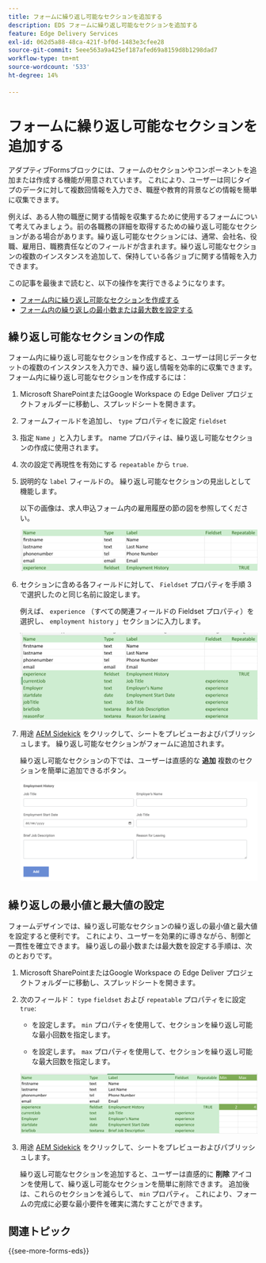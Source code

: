 ```yaml
---
title: フォームに繰り返し可能なセクションを追加する
description: EDS フォームに繰り返し可能なセクションを追加する
feature: Edge Delivery Services
exl-id: 062d5a88-48ca-421f-bf0d-1483e3cfee28
source-git-commit: 5eee563a9a425ef187afed69a8159d8b1298dad7
workflow-type: tm+mt
source-wordcount: '533'
ht-degree: 14%

---
```


# フォームに繰り返し可能なセクションを追加する

アダプティブFormsブロックには、フォームのセクションやコンポーネントを追加または作成する機能が用意されています。 これにより、ユーザーは同じタイプのデータに対して複数回情報を入力でき、職歴や教育的背景などの情報を簡単に収集できます。

例えば、ある人物の職歴に関する情報を収集するために使用するフォームについて考えてみましょう。前の各職務の詳細を取得するための繰り返し可能なセクションがある場合があります。繰り返し可能なセクションには、通常、会社名、役職、雇用日、職務責任などのフィールドが含まれます。繰り返し可能なセクションの複数のインスタンスを追加して、保持している各ジョブに関する情報を入力できます。

この記事を最後まで読むと、以下の操作を実行できるようになります。

* [フォーム内に繰り返し可能なセクションを作成する](#add-repeatable-sections-to-a-form)
* [フォーム内の繰り返しの最小数または最大数を設定する](#set-minimum-or-maximum-number-of-repetitions-for-a-repeatable-section)

## 繰り返し可能なセクションの作成

フォーム内に繰り返し可能なセクションを作成すると、ユーザーは同じデータセットの複数のインスタンスを入力でき、繰り返し情報を効率的に収集できます。 フォーム内に繰り返し可能なセクションを作成するには：

1. Microsoft SharePointまたはGoogle Workspace の Edge Deliver プロジェクトフォルダーに移動し、スプレッドシートを開きます。

1. フォームフィールドを追加し、 `type` プロパティをに設定 `fieldset`
1. 指定 `Name` 」と入力します。 name プロパティは、繰り返し可能なセクションの作成に使用されます。
1. 次の設定で再現性を有効にする `repeatable` から `true`.
1. 説明的な `label` フィールドの。 繰り返し可能なセクションの見出しとして機能します。

   以下の画像は、求人申込フォーム内の雇用履歴の節の図を参照してください。

   ![](/help/edge/assets/repeatable-section-example-job-application-form.png)

1. セクションに含める各フィールドに対して、 `Fieldset` プロパティを手順 3 で選択したのと同じ名前に設定します。

   例えば、 `experience` （すべての関連フィールドの Fieldset プロパティ）を選択し、 `employment history` 」セクションに入力します。

   ![繰り返し可能なセクションフィールドとそのプロパティの例](/help/edge/assets/repeatable-section--mention-fieldset-name-example-job-application-form.png)

1. 用途 [AEM Sidekick](https://www.aem.live/developer/tutorial#preview-and-publish-your-content) をクリックして、シートをプレビューおよびパブリッシュします。 繰り返し可能なセクションがフォームに追加されます。

   繰り返し可能なセクションの下では、ユーザーは直感的な **追加** 複数のセクションを簡単に追加できるボタン。

   ![繰り返し可能なセクション、追加ボタン、複数のセクションを追加 ](/help/edge/assets/repeatable-section-example.png)


## 繰り返しの最小値と最大値の設定

フォームデザインでは、繰り返し可能なセクションの繰り返しの最小値と最大値を設定すると便利です。 これにより、ユーザーを効果的に導きながら、制御と一貫性を確立できます。 繰り返しの最小数または最大数を設定する手順は、次のとおりです。

1. Microsoft SharePointまたはGoogle Workspace の Edge Deliver プロジェクトフォルダーに移動し、スプレッドシートを開きます。

1. 次のフィールド： `type` `fieldset` および `repeatable` プロパティをに設定 `true`:

   * を設定します。 `min` プロパティを使用して、セクションを繰り返し可能な最小回数を指定します。

   * を設定します。 `max` プロパティを使用して、セクションを繰り返し可能な最大回数を指定します。

   ![min プロパティと max プロパティを設定して、セクションを繰り返す回数を指定します。](/help/edge/assets/repeatable-section-set-min-max.png)

1. 用途 [AEM Sidekick](https://www.aem.live/developer/tutorial#preview-and-publish-your-content) をクリックして、シートをプレビューおよびパブリッシュします。

   繰り返し可能なセクションを追加すると、ユーザーは直感的に **削除** アイコンを使用して、繰り返し可能なセクションを簡単に削除できます。 追加後は、これらのセクションを減らして、 `min` プロパティ。 これにより、フォームの完成に必要な最小要件を確実に満たすことができます。

<!--

For example, consider a form used to collect information from users applying for a loan. . You may have a repeatable section for capturing details of each co-applicant. The repeatable section would typically contain fields such as co-co-applicant

The form allows users to provide personal information, including details of the co-applicants. Users can enter details for co-applicants, with this section being repeatable.

![Repeatable sections in forms](/help/forms/assets/eds-repeatable.png)

## Prerequisites

The [Adaptive Forms Block is enabled](/help/edge/docs/forms/create-forms.md) for your Edge Delivery Services project. 

## Add a repeatable section to a form 

Let's take an example of a loan application form. The form enables users to submit personal information. You can include co-applicant details using repeatable sections, with the option to add a minimum and maximum of three co-applicant sections.

"_You can use a Microsoft Excel file on your SharePoint Site or Google Sheet file on Google Drive to develop a form. Examples in this document are based on a [Microsoft Excel file on your SharePoint Site](https://www.aem.live/docs/setup-customer-SharePoint)._" 


To add repeatable sections in Edge Delivery:

1. [Author a form using Microsoft Excel](#author-form)
2. [Preview and publish the form](#preview-form)

### Author a form using Microsoft Excel {#author-form}

1. Go to your Edge Deliver project folder on Microsoft SharePoint or Google Workspace and open your spreadsheet. For example, open an a spreadsheet named `loan-application.xlsx`.

1. Add a new columns labeled `Repeatable` to the sheet contaning your form fields. By default, the `shared-default` sheet contains the form fields.  

1. Add new columns labeled as `Repeatable`, `Min`, and `Max` in your Microsoft Excel file.
1. Specify the value for the `Repeatable` column as `True` for the fieldset that you want to make repeatable.
1. Specify the values for the `Min` and `Max` columns. The `Min` value represents the minimum number of occurrences for which the panel repeats, while the `Max` value represents the maximum number of occurrences for which the panel repeats.
1. Save your Microsoft Excel file.
     
>[!NOTE]
>
> Here is the [Loan application](/help/forms/assets/loan-application.xlsx) excel sheet for your reference. 

### Preview/Publish the form using your Edge Delivery Service

1. Open or create new document file in a Microsft SharePoint Site to embed the Excel sheet  in it using a `Form Block`. For example, open the `index` file and add a `Form Block`.
2. Open the command prompt, navigate to your AEM Edge Delivery project directory on your local machine, and execute the command as `aem up`.

The form is accessible at `https://localhost:3000`, where clicking the `Add` button adds new repeatable section for entering co-applicant details. You can also delete the the repeatable section by clicking the `Delete` button. 

>[!NOTE]
>
> If you encounter a "Page Not Found" error while accessing your form at localhost, add the directory name of the Microsoft SharePoint Site in front of the URL where your form is located. For example, `http://localhost:3000/<dir-name>/`

-->


## 関連トピック

{{see-more-forms-eds}}
